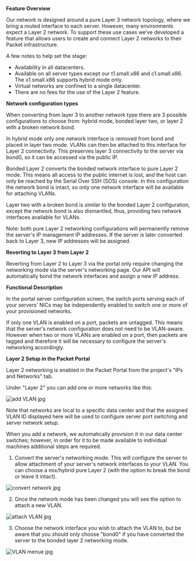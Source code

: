 <!--<meta>
{
    "title":"Layer 2",
    "description":"A quick look at the layer 2 feature.",
    "date": "2019/09/20",
    "tag":["layer 2", "networking", "advanced"]
}
</meta>-->

**Feature Overview**

Our network is designed around a pure Layer 3 network topology, where we bring a routed interface to each server.  However, many environments expect a Layer 2 network. To support these use cases we’ve developed a feature that allows users to create and connect Layer 2 networks to their Packet infrastructure.

A few notes to help set the stage:

* Availability in all datacenters.
* Available on all server types except our t1.small.x86 and c1.small.x86. The x1.small.x86 supports hybrid mode only.
* Virtual networks are confined to a single datacenter.
* There are no fees for the use of the Layer 2 feature.


**Network configuration types**

When converting from layer 3 to another network type there are 3 possible configurations to choose from: hybrid mode, bonded layer two, or layer 2 with a broken network bond.

In hybrid mode only one network interface is removed from bond and placed in layer two mode. VLANs can then be attached to this interface for Layer 2 connectivity. This preserves layer 3 connectivity to the server via bond0, so it can be accessed via the public IP.

Bonded Layer 2 converts the bonded network interface to pure Layer 2 mode. This means all access to the public internet is lost, and the host can only be reached by the Serial Over SSH (SOS) console. In this configuration the network bond is intact, so only one network interface will be available for attaching VLANs.

Layer two with a broken bond is similar to the bonded Layer 2 configuration, except the network bond is also dismantled, thus, providing two network interfaces available for VLANs.

Note: both pure Layer 2 networking configurations will permanently remove the server's IP management IP addresses. If the server is later converted back to Layer 3, new IP addresses will be assigned.


**Reverting to Layer 3 from Layer 2**

Reverting from Layer 2 to Layer 3 via the portal only require changing the networking mode via the server's networking page. Our API will automatically bond the network interfaces and assign a new IP address.

**Functional Description**


In the portal server configuration screen, the switch ports serving each of your servers' NICs may be independently enabled to switch one or more of your provisioned networks.

If only one VLAN is enabled on a port, packets are untagged. This means that the server's network configuration does not need to be VLAN-aware. However when two or more VLANs are enabled on a port, then packets are tagged and therefore it will be necessary to configure the server's networking accordingly.

**Layer 2 Setup in the Packet Portal**

Layer 2 networking is enabled in the Packet Portal from the project's "IPs and Networks" tab.

Under "Layer 2" you can add one or more networks like this:

![add VLAN jpg](https://raw.githubusercontent.com/packethost/docs/master/images/layer-2-overview/add-vlan.jpg "Add a VLAN")

Note that networks are local to a specific data center and that the assigned VLAN ID displayed here will be used to configure server port switching and server network setup.

When you add a network, we automatically provision it in our data center switches; however, in order for it to be made available to individual machines additional steps are required.

1. Convert the server's networking mode. This will configure the server to allow attachment of your server's network interfaces to your VLAN. You can choose a mix/hybrid pure Layer 2 (with the option to break the bond or leave it intact).

![convert network jpg](https://raw.githubusercontent.com/packethost/docs/master/images/layer-2-overview/convert-network-mode.jpg "Convert network type")

2. Once the network mode has been changed you will see the option to attach a new VLAN.

![attach VLAN jpg](https://raw.githubusercontent.com/packethost/docs/master/images/layer-2-overview/attach-vlan-step1.jpg "Attach a VLAN")

3. Choose the network interface you wish to attach the VLAN to, but be aware that you should only choose "bond0" if you have converted the server to the bonded layer 2 networking mode.

![VLAN menue jpg](https://raw.githubusercontent.com/packethost/docs/master/images/layer-2-overview/attach-vlan-step2.jpg "Attach VLAN slide-out")
